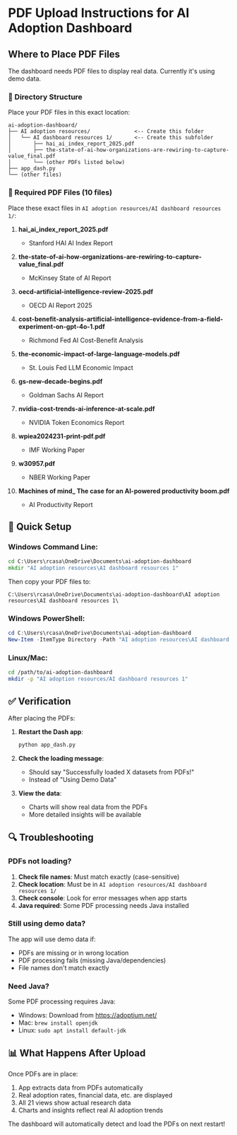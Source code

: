 # PDF Upload Instructions for AI Adoption Dashboard

## Where to Place PDF Files

The dashboard needs PDF files to display real data. Currently it's using demo data.

### 📁 Directory Structure

Place your PDF files in this exact location:

```
ai-adoption-dashboard/
├── AI adoption resources/              <-- Create this folder
│   └── AI dashboard resources 1/       <-- Create this subfolder
│       ├── hai_ai_index_report_2025.pdf
│       ├── the-state-of-ai-how-organizations-are-rewiring-to-capture-value_final.pdf
│       └── (other PDFs listed below)
├── app_dash.py
└── (other files)
```

### 📄 Required PDF Files (10 files)

Place these exact files in `AI adoption resources/AI dashboard resources 1/`:

1. **hai_ai_index_report_2025.pdf**
   - Stanford HAI AI Index Report

2. **the-state-of-ai-how-organizations-are-rewiring-to-capture-value_final.pdf**
   - McKinsey State of AI Report

3. **oecd-artificial-intelligence-review-2025.pdf**
   - OECD AI Report 2025

4. **cost-benefit-analysis-artificial-intelligence-evidence-from-a-field-experiment-on-gpt-4o-1.pdf**
   - Richmond Fed AI Cost-Benefit Analysis

5. **the-economic-impact-of-large-language-models.pdf**
   - St. Louis Fed LLM Economic Impact

6. **gs-new-decade-begins.pdf**
   - Goldman Sachs AI Report

7. **nvidia-cost-trends-ai-inference-at-scale.pdf**
   - NVIDIA Token Economics Report

8. **wpiea2024231-print-pdf.pdf**
   - IMF Working Paper

9. **w30957.pdf**
   - NBER Working Paper

10. **Machines of mind_ The case for an AI-powered productivity boom.pdf**
    - AI Productivity Report

## 🚀 Quick Setup

### Windows Command Line:
```cmd
cd C:\Users\rcasa\OneDrive\Documents\ai-adoption-dashboard
mkdir "AI adoption resources\AI dashboard resources 1"
```

Then copy your PDF files to:
```
C:\Users\rcasa\OneDrive\Documents\ai-adoption-dashboard\AI adoption resources\AI dashboard resources 1\
```

### Windows PowerShell:
```powershell
cd C:\Users\rcasa\OneDrive\Documents\ai-adoption-dashboard
New-Item -ItemType Directory -Path "AI adoption resources\AI dashboard resources 1" -Force
```

### Linux/Mac:
```bash
cd /path/to/ai-adoption-dashboard
mkdir -p "AI adoption resources/AI dashboard resources 1"
```

## ✅ Verification

After placing the PDFs:

1. **Restart the Dash app**:
   ```bash
   python app_dash.py
   ```

2. **Check the loading message**:
   - Should say "Successfully loaded X datasets from PDFs!"
   - Instead of "Using Demo Data"

3. **View the data**:
   - Charts will show real data from the PDFs
   - More detailed insights will be available

## 🔍 Troubleshooting

### PDFs not loading?

1. **Check file names**: Must match exactly (case-sensitive)
2. **Check location**: Must be in `AI adoption resources/AI dashboard resources 1/`
3. **Check console**: Look for error messages when app starts
4. **Java required**: Some PDF processing needs Java installed

### Still using demo data?

The app will use demo data if:
- PDFs are missing or in wrong location
- PDF processing fails (missing Java/dependencies)
- File names don't match exactly

### Need Java?

Some PDF processing requires Java:
- Windows: Download from https://adoptium.net/
- Mac: `brew install openjdk`
- Linux: `sudo apt install default-jdk`

## 📊 What Happens After Upload

Once PDFs are in place:
1. App extracts data from PDFs automatically
2. Real adoption rates, financial data, etc. are displayed
3. All 21 views show actual research data
4. Charts and insights reflect real AI adoption trends

The dashboard will automatically detect and load the PDFs on next restart!